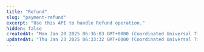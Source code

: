 ```yaml
---
title: "Refund"
slug: "payment-refund"
excerpt: "Use this API to handle Refund operation."
hidden: false
createdAt: "Mon Jan 20 2025 06:36:03 GMT+0000 (Coordinated Universal Time)"
updatedAt: "Thu Jan 23 2025 06:33:32 GMT+0000 (Coordinated Universal Time)"
---
```

